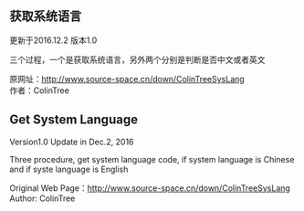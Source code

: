 ## 获取系统语言

更新于2016.12.2 版本1.0

三个过程，一个是获取系统语言，另外两个分别是判断是否中文或者英文

原网址：http://www.source-space.cn/down/ColinTreeSysLang  
作者：ColinTree



## Get System Language
 
Version1.0 Update in Dec.2, 2016

Three procedure, get system language code, if system language is Chinese and if syste language is English

Original Web Page：http://www.source-space.cn/down/ColinTreeSysLang  
Author: ColinTree
